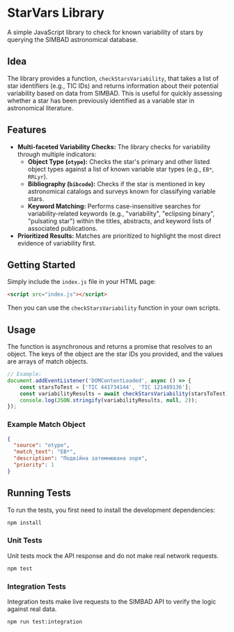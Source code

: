 # StarVars Library

A simple JavaScript library to check for known variability of stars by querying the SIMBAD astronomical database.

## Idea

The library provides a function, `checkStarsVariability`, that takes a list of star identifiers (e.g., TIC IDs) and returns information about their potential variability based on data from SIMBAD. This is useful for quickly assessing whether a star has been previously identified as a variable star in astronomical literature.

## Features

- **Multi-faceted Variability Checks:** The library checks for variability through multiple indicators:
  - **Object Type (`otype`):** Checks the star's primary and other listed object types against a list of known variable star types (e.g., `EB*`, `RRLyr`).
  - **Bibliography (`bibcode`):** Checks if the star is mentioned in key astronomical catalogs and surveys known for classifying variable stars.
  - **Keyword Matching:** Performs case-insensitive searches for variability-related keywords (e.g., "variability", "eclipsing binary", "pulsating star") within the titles, abstracts, and keyword lists of associated publications.
- **Prioritized Results:** Matches are prioritized to highlight the most direct evidence of variability first.

## Getting Started

Simply include the `index.js` file in your HTML page:

```html
<script src="index.js"></script>
```

Then you can use the `checkStarsVariability` function in your own scripts.

## Usage

The function is asynchronous and returns a promise that resolves to an object. The keys of the object are the star IDs you provided, and the values are arrays of match objects.

```javascript
// Example:
document.addEventListener('DOMContentLoaded', async () => {
    const starsToTest = ['TIC 441734144', 'TIC 121489136'];
    const variabilityResults = await checkStarsVariability(starsToTest);
    console.log(JSON.stringify(variabilityResults, null, 2));
});
```

### Example Match Object

```json
{
  "source": "otype",
  "match_text": "EB*",
  "description": "Подвійна затемнювана зоря",
  "priority": 1
}
```

## Running Tests

To run the tests, you first need to install the development dependencies:

```bash
npm install
```

### Unit Tests

Unit tests mock the API response and do not make real network requests.

```bash
npm test
```

### Integration Tests

Integration tests make live requests to the SIMBAD API to verify the logic against real data.

```bash
npm run test:integration
```
